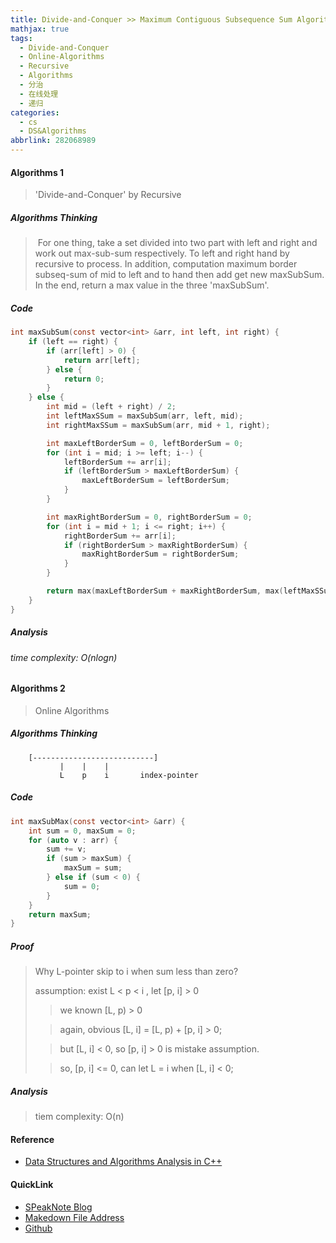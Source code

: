 ```yaml
---
title: Divide-and-Conquer >> Maximum Contiguous Subsequence Sum Algorithms
mathjax: true
tags:
  - Divide-and-Conquer
  - Online-Algorithms
  - Recursive
  - Algorithms
  - 分治
  - 在线处理
  - 递归
categories:
  - cs
  - DS&Algorithms
abbrlink: 282068989
---
```




#### Algorithms 1

> 'Divide-and-Conquer' by Recursive



#####  Algorithms Thinking

> ​	For one thing, take a set divided into two part with left and right and work out max-sub-sum respectively. To left and right hand by recursive to process. In addition, computation maximum border subseq-sum of mid to left and to hand then add get new maxSubSum. In the end, return a max value in the three 'maxSubSum'.

<!-- more -->

##### Code

```c
int maxSubSum(const vector<int> &arr, int left, int right) {
    if (left == right) {
        if (arr[left] > 0) {
            return arr[left];
        } else {
            return 0;
        }
    } else {
        int mid = (left + right) / 2;
        int leftMaxSSum = maxSubSum(arr, left, mid);
        int rightMaxSSum = maxSubSum(arr, mid + 1, right);

        int maxLeftBorderSum = 0, leftBorderSum = 0; 
        for (int i = mid; i >= left; i--) {
            leftBorderSum += arr[i];
            if (leftBorderSum > maxLeftBorderSum) {
                maxLeftBorderSum = leftBorderSum;
            }
        }

        int maxRightBorderSum = 0, rightBorderSum = 0; 
        for (int i = mid + 1; i <= right; i++) {
            rightBorderSum += arr[i];
            if (rightBorderSum > maxRightBorderSum) {
                maxRightBorderSum = rightBorderSum;
            }
        }

        return max(maxLeftBorderSum + maxRightBorderSum, max(leftMaxSSum, rightMaxSSum));
    }
}
```



##### Analysis

###### time complexity: $O(nlogn)$



#### Algorithms 2

> Online Algorithms



#####  Algorithms Thinking

```
	[---------------------------]
           |    |    |
           L    p    i       index-pointer
```

##### Code

```c
int maxSubMax(const vector<int> &arr) {
    int sum = 0, maxSum = 0;
    for (auto v : arr) {
        sum += v;
        if (sum > maxSum) {
            maxSum = sum;
        } else if (sum < 0) {
            sum = 0;
        }
    }
    return maxSum;
}
```



##### Proof

> Why L-pointer skip to i when sum less than zero?
>
> assumption:	exist L < p < i , let [p, i] > 0
>
> > we known [L, p) > 0
>
> > again, obvious [L, i] = [L, p) + [p, i]  > 0;
>
> > but [L, i] < 0, so [p, i] > 0 is mistake assumption.
>
> > so, [p, i] <= 0, can let L = i when [L, i] < 0;



##### Analysis

> tiem complexity: O(n)

#### Reference 

+ [Data Structures and Algorithms Analysis in C++](https://book.douban.com/subject/26910665/)

#### QuickLink

+ [SPeakNote Blog](https://sunrisepeak.github.io/)
+ [Makedown File Address](https://github.com/Sunrisepeak/RC-Note)
+ [Github](https://github.com/Sunrisepeak)